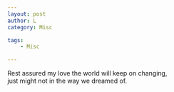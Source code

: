 ```yaml
---
layout: post
author: L
category: Misc

tags:
    - Misc

---
```


Rest assured my love the world will keep on changing, just might not in the way we dreamed of.<br>


